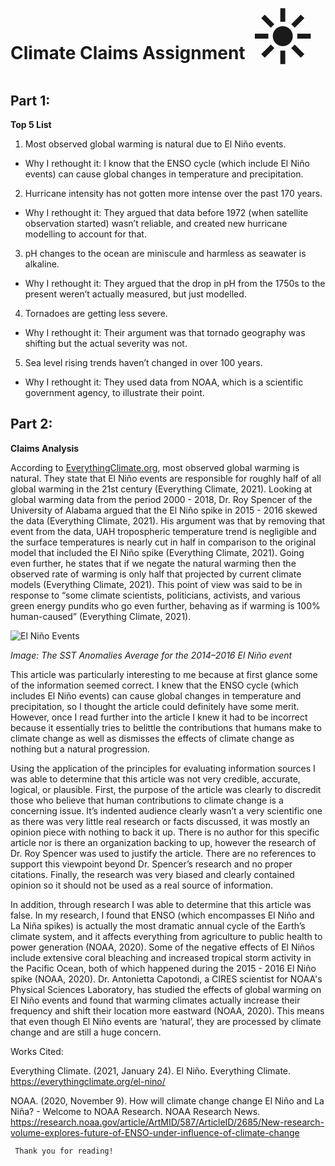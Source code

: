 # Climate Claims Assignment <span style='font-size:100px;'>&#9728;</span>


## Part 1:
**Top 5 List**

1. Most observed global warming is natural due to El Niño events.
* Why I rethought it: I know that the ENSO cycle (which include El Niño events) can cause global changes in temperature and precipitation.
2. Hurricane intensity has not gotten more intense over the past 170 years.
* Why I rethought it: They argued that data before 1972 (when satellite observation started) wasn’t reliable, and created new hurricane modelling to account for that.
3. pH changes to the ocean are miniscule and harmless as seawater is alkaline.
* Why I rethought it: They argued that the drop in pH from the 1750s to the present weren’t actually measured, but just modelled. 
4. Tornadoes are getting less severe.
* Why I rethought it: Their argument was that tornado geography was shifting but the actual severity was not.
5. Sea level rising trends haven’t changed in over 100 years.
* Why I rethought it: They used data from NOAA, which is a scientific government agency, to illustrate their point.

## Part 2:
**Claims Analysis**

According to [EverythingClimate.org](https://everythingclimate.org/el-nino/), most observed global warming is natural. They state that El Niño events are responsible for roughly half of all global warming in the 21st century (Everything Climate, 2021). Looking at global warming data from the period 2000 - 2018, Dr. Roy Spencer of the University of Alabama argued that the El Niño spike in 2015 - 2016 skewed the data (Everything Climate, 2021). His argument was that by removing that event from the data, UAH tropospheric temperature trend is negligible and the surface temperatures is nearly cut in half in comparison to the original model that included the El Niño spike (Everything Climate, 2021). Going even further, he states that if we negate the natural warming then the observed rate of warming is only half that projected by current climate models (Everything Climate, 2021). This point of view was said to be in response to “some climate scientists, politicians, activists, and various green energy pundits who go even further, behaving as if warming is 100% human-caused” (Everything Climate, 2021).

![El Niño Events](https://upload.wikimedia.org/wikipedia/commons/a/a8/NOAA-CPC-NWS-NOAA_SST_Anoms_2015.jpg)

_Image: The SST Anomalies Average for the 2014–2016 El Niño event_



This article was particularly interesting to me because at first glance some of the information seemed correct. I knew that the ENSO cycle (which includes El Niño events) can cause global changes in temperature and precipitation, so I thought the article could definitely have some merit. However, once I read further into the article I knew it had to be incorrect because it essentially tries to belittle the contributions that humans make to climate change as well as dismisses the effects of climate change as nothing but a natural progression.
 
Using the application of the principles for evaluating information sources I was able to determine that this article was not very credible, accurate, logical, or plausible. First, the purpose of the article was clearly to discredit those who believe that human contributions to climate change is a concerning issue. It’s indented audience clearly wasn’t a very scientific one as there was very little real research or facts discussed, it was mostly an opinion piece with nothing to back it up. There is no author for this specific article nor is there an organization backing to up, however the research of Dr. Roy Spencer was used to justify the article. There are no references to support this viewpoint beyond Dr. Spencer’s research and no proper citations. Finally, the research was very biased and clearly contained opinion so it should not be used as a real source of information.

In addition, through research I was able to determine that this article was false. In my research, I found that ENSO (which encompasses El Niño and La Niña spikes) is actually the most dramatic annual cycle of the Earth’s climate system, and it affects everything from agriculture to public health to power generation (NOAA, 2020). Some of the negative effects of El Niños include extensive coral bleaching and increased tropical storm activity in the Pacific Ocean, both of which happened during the 2015 - 2016 El Niño spike (NOAA, 2020). Dr. Antonietta Capotondi, a CIRES scientist for NOAA's Physical Sciences Laboratory, has studied the effects of global warming on El Niño events and found that warming climates actually increase their frequency and shift their location more eastward (NOAA, 2020). This means that even though El Niño events are ‘natural’, they are processed by climate change and are still a huge concern. 

Works Cited:

Everything Climate. (2021, January 24). El Niño. Everything Climate. https://everythingclimate.org/el-nino/

NOAA. (2020, November 9). How will climate change change El Niño and La Niña? - Welcome to NOAA Research. NOAA Research News. https://research.noaa.gov/article/ArtMID/587/ArticleID/2685/New-research-volume-explores-future-of-ENSO-under-influence-of-climate-change

``` Thank you for reading!```
